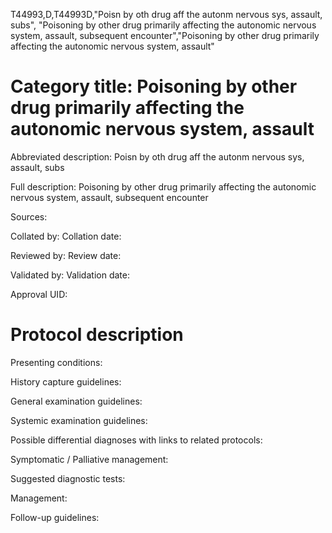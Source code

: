 T44993,D,T44993D,"Poisn by oth drug aff the autonm nervous sys, assault, subs", "Poisoning by other drug primarily affecting the autonomic nervous system, assault, subsequent encounter","Poisoning by other drug primarily affecting the autonomic nervous system, assault"
# Category title: Poisoning by other drug primarily affecting the autonomic nervous system, assault

Abbreviated description: Poisn by oth drug aff the autonm nervous sys, assault, subs

Full description: Poisoning by other drug primarily affecting the autonomic nervous system, assault, subsequent encounter

Sources:

Collated by:
Collation date:

Reviewed by:
Review date:

Validated by:
Validation date:

Approval UID:

# Protocol description

Presenting conditions:

History capture guidelines:

General examination guidelines:

Systemic examination guidelines:

Possible differential diagnoses with links to related protocols:

Symptomatic / Palliative management:

Suggested diagnostic tests:

Management:

Follow-up guidelines:

